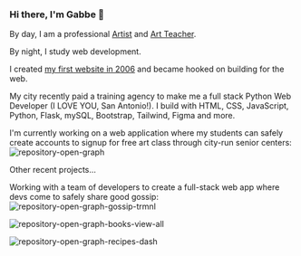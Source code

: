 ### Hi there, I'm Gabbe 👋
By day, I am a professional [Artist](https://gabbegrodin.com) and [Art Teacher](https://www.instagram.com/p/CkGj4LKu6rB/).

By night, I study web development.

I created [my first website in 2006](https://web.archive.org/web/20150417161244/http://gabbegrodin.com/index.html) and became hooked on building for the web.

My city recently paid a training agency to make me a full stack Python Web Developer (I LOVE YOU, San Antonio!). I build with HTML, CSS, JavaScript, Python, Flask, mySQL, Bootstrap, Tailwind, Figma and more.

<!--
**gabbe-grodin/gabbe-grodin** is a ✨ _special_ ✨ repository because its `README.md` (this file) appears on your GitHub profile.

Here are some ideas to get you started:

- 🔭 I’m currently working on ...
- 🌱 I’m currently learning ...
- 👯 I’m looking to collaborate on ...
- 🤔 I’m looking for help with ...
- 💬 Ask me about ...
- 📫 How to reach me: ...
- 😄 Pronouns: ...
- ⚡ Fun fact: ...
-->
I'm currently working on a web application where my students can safely create accounts to signup for free art class through city-run senior centers:
![repository-open-graph](https://github.com/gabbe-grodin/gabbe-grodin/assets/3430405/d1fb3cfd-16b9-451a-87d7-243db6b90741)


Other recent projects...

Working with a team of developers to create a full-stack web app where devs come to safely share good gossip:
![repository-open-graph-gossip-trmnl](https://github.com/gabbe-grodin/gabbe-grodin/assets/3430405/0d684e54-41c3-480f-8b39-1db28fd4f3fc)

![repository-open-graph-books-view-all](https://github.com/gabbe-grodin/gabbe-grodin/assets/3430405/acf29954-0a2c-4fe7-8806-cb0ee1666cc0)

![repository-open-graph-recipes-dash](https://github.com/gabbe-grodin/gabbe-grodin/assets/3430405/9dce3f5a-94a1-4e39-85c8-cb0eff1dccd3)
